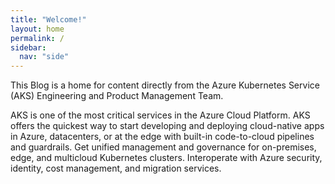 ```yaml
---
title: "Welcome!"
layout: home
permalink: /
sidebar:
  nav: "side"
---
```


This Blog is a home for content directly from the Azure Kubernetes Service (AKS) Engineering and Product Management Team. 

AKS is one of the most critical services in the Azure Cloud Platform. AKS offers the quickest way to start developing and deploying cloud-native apps in Azure, datacenters, or at the edge with built-in code-to-cloud pipelines and guardrails. Get unified management and governance for on-premises, edge, and multicloud Kubernetes clusters. Interoperate with Azure security, identity, cost management, and migration services.
